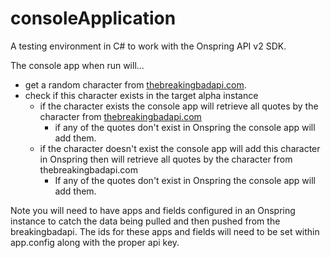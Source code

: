 # consoleApplication
A testing environment in C# to work with the Onspring API v2 SDK.

The console app when run will...
	
- get a random character from [thebreakingbadapi.com](https://thebreakingbadapi.com/).
- check if this character exists in the target alpha instance
	- if the character exists the console app will retrieve all quotes by the character from [thebreakingbadapi.com](https://thebreakingbadapi.com/)
		- if any of the quotes don't exist in Onspring the console app will add them.
	- if the character doesn't exist the console app will add this character in Onspring then will retrieve all quotes by the character from thebreakingbadapi.com
		- If any of the quotes don't exist in Onspring the console app will add them.

Note you will need to have apps and fields configured in an Onspring instance to catch the data being pulled and then pushed from the breakingbadapi. The ids for these apps and fields will need to be set within app.config along with the proper api key.
